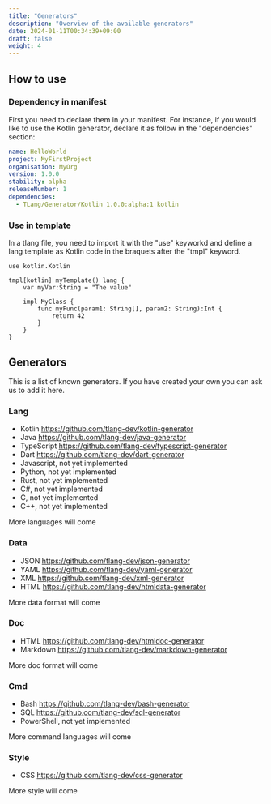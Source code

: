 ```yaml
---
title: "Generators"
description: "Overview of the available generators"
date: 2024-01-11T00:34:39+09:00
draft: false
weight: 4
---
```


## How to use

### Dependency in manifest

First you need to declare them in your manifest.
For instance, if you would like to use the Kotlin generator, declare it as follow in the "dependencies" section:

```yaml
name: HelloWorld
project: MyFirstProject
organisation: MyOrg
version: 1.0.0
stability: alpha
releaseNumber: 1
dependencies:
  - TLang/Generator/Kotlin 1.0.0:alpha:1 kotlin
```

### Use in template

In a tlang file, you need to import it with the "use" keyworkd and define a lang template as Kotlin code in the braquets after the "tmpl" keyword.

```tlang
use kotlin.Kotlin

tmpl[kotlin] myTemplate() lang {
    var myVar:String = "The value"

    impl MyClass {
        func myFunc(param1: String[], param2: String):Int {
	        return 42
        }
    }
}
```

## Generators

This is a list of known generators. If you have created your own you can ask us to add it here.

### Lang

* Kotlin https://github.com/tlang-dev/kotlin-generator
* Java https://github.com/tlang-dev/java-generator
* TypeScript https://github.com/tlang-dev/typescript-generator
* Dart https://github.com/tlang-dev/dart-generator
* Javascript, not yet implemented
* Python, not yet implemented
* Rust, not yet implemented
* C#, not yet implemented
* C, not yet implemented
* C++, not yet implemented

More languages will come

### Data

* JSON https://github.com/tlang-dev/json-generator
* YAML https://github.com/tlang-dev/yaml-generator
* XML https://github.com/tlang-dev/xml-generator
* HTML https://github.com/tlang-dev/htmldata-generator

More data format will come

### Doc

* HTML https://github.com/tlang-dev/htmldoc-generator
* Markdown https://github.com/tlang-dev/markdown-generator

More doc format will come

### Cmd

* Bash https://github.com/tlang-dev/bash-generator
* SQL https://github.com/tlang-dev/sql-generator
* PowerShell, not yet implemented

More command languages will come

### Style

* CSS https://github.com/tlang-dev/css-generator

More style will come